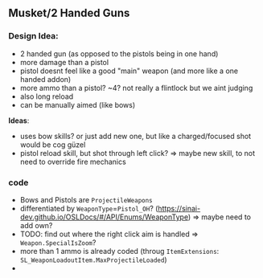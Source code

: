 ## Musket/2 Handed Guns
### Design Idea:
- 2 handed gun (as opposed to the pistols being in one hand)
- more damage than a pistol
- pistol doesnt feel like a good "main" weapon (and more like a one handed addon)
- more ammo than a pistol? ~4? not really a flintlock but we aint judging
- also long reload
- can be manually aimed (like bows)

**Ideas**:
- uses bow skills? or just add new one, but like a charged/focused shot would be cog güzel
- pistol reload skill, but shot through left click? => maybe new skill, to not need to override fire mechanics

### code
- Bows and Pistols are `ProjectileWeapons`
- differentiated by `WeaponType`=`Pistol_OH`? (https://sinai-dev.github.io/OSLDocs/#/API/Enums/WeaponType) => maybe need to add own?
- TODO: find out where the right click aim is handled => `Weapon.SpecialIsZoom`?
- more than 1 ammo is already coded (throug `ItemExtensions`: `SL_WeaponLoadoutItem.MaxProjectileLoaded`)
- 
